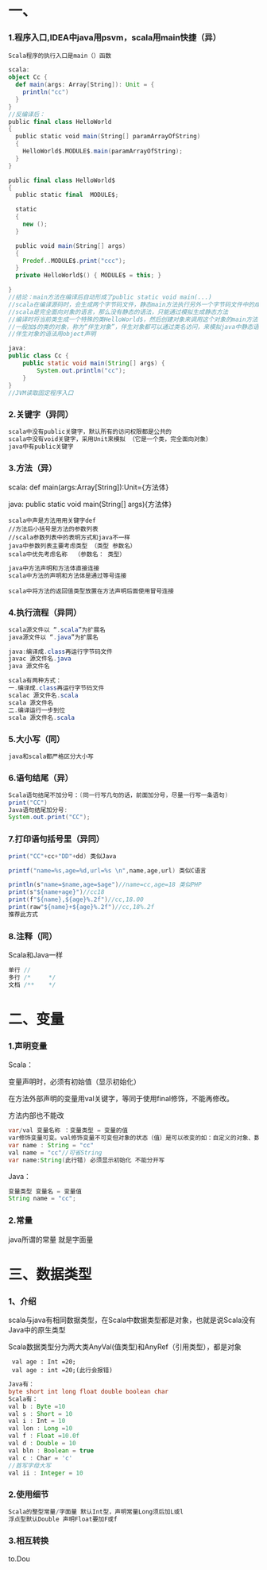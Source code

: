 # 一、

### 1.程序入口,IDEA中java用psvm，scala用main快捷（异）

~~~
Scala程序的执行入口是main（）函数
~~~

~~~scala
scala: 
object Cc {
  def main(args: Array[String]): Unit = {
    println("cc")
  }
}
//反编译后：
public final class HelloWorld
{
  public static void main(String[] paramArrayOfString)
  {
    HelloWorld$.MODULE$.main(paramArrayOfString);
  }
}

public final class HelloWorld$
{
  public static final  MODULE$;

  static
  {
    new ();
  }

  public void main(String[] args)
  {
    Predef..MODULE$.print("ccc");
  }
  private HelloWorld$() { MODULE$ = this; }

}
//结论：main方法在编译后自动形成了public static void main(...)
//scala在编译源码时，会生成两个字节码文件，静态main方法执行另外一个字节码文件中的成员main方法
//scala是完全面向对象的语言，那么没有静态的语法，只能通过模拟生成静态方法
//编译时将当前类生成一个特殊的类HelloWorld$，然后创建对象来调用这个对象的main方法
//一般加$的类的对象，称为“伴生对象”，伴生对象都可以通过类名访问，来模拟java中静态语法
//伴生对象的语法用object声明
~~~

~~~java
java:
public class Cc {
    public static void main(String[] args) {
		System.out.println("cc");
    }
}
//JVM读取固定程序入口
~~~

### 2.关键字（异同）

~~~java
scala中没有public关键字，默认所有的访问权限都是公共的
scala中没有void关键字，采用Unit来模拟 （它是一个类，完全面向对象）
java中有public关键字
~~~

### 3.方法（异）

scala:       def main(args:Array[String]):Unit={方法体}    

java:          public static void main(String[] args){方法体}

~~~
scala中声是方法用用关键字def
//方法后小括号是方法的参数列表
//scala参数列表中的表明方式和java不一样
java中参数列表主要考虑类型 （类型 参数名）
scala中优先考虑名称  （参数名： 类型）
~~~

~~~java
java中方法声明和方法体直接连接
scala中方法的声明和方法体是通过等号连接
~~~

~~~
scala中将方法的返回值类型放置在方法声明后面使用冒号连接
~~~

### 4.执行流程（异同）

~~~java
scala源文件以 “.scala”为扩展名
java源文件以 “.java”为扩展名
~~~

~~~java
java:编译成.class再运行字节码文件
javac 源文件名.java
java 源文件名
~~~

~~~java
scala有两种方式：
一.编译成.class再运行字节码文件
scalac 源文件名.scala
scala 源文件名
二.编译运行一步到位
scala 源文件名.scala 
~~~

### 5.大小写（同）

~~~java
java和scala都严格区分大小写
~~~

### 6.语句结尾（异）

~~~java
Scala语句结尾不加分号：(同一行写几句的话，前面加分号，尽量一行写一条语句)
print("CC")
Java语句结尾加分号:
System.out.print("CC");
~~~

### 7.打印语句括号里（异同）

~~~java
print("CC"+cc+"DD"+dd) 类似Java
~~~

~~~java
printf("name=%s,age=%d,url=%s \n",name,age,url) 类似C语言
~~~

~~~java
println(s"name=$name,age=$age")//name=cc,age=18 类似PHP
print(s"${name+age}")//cc18
print(f"${name},${age}%.2f")//cc,18.00
print(raw"${name}+${age}%.2f")//cc,18%.2f
推荐此方式
~~~

### 8.注释（同）

Scala和Java一样

~~~java
单行 //
多行 /*     */
文档 /**    */
~~~



# 二、变量

### 1.声明变量

Scala：

变量声明时，必须有初始值（显示初始化）

在方法外部声明的变量用val关键字，等同于使用final修饰，不能再修改。

方法内部也不能改

~~~java
var/val 变量名称 ：变量类型 = 变量的值
var修饰变量可变。val修饰变量不可变但对象的状态（值）是可以改变的如：自定义的对象、数组、集合等
var name : String = "cc"
val name = "cc"//可省String
var name:String(此行错) 必须显示初始化 不能分开写
~~~

Java：

~~~java
变量类型 变量名 = 变量值
String name = "cc";
~~~

### 2.常量

java所谓的常量 就是字面量

# 三、数据类型

### 1、介绍

scala与java有相同数据类型，在Scala中数据类型都是对象，也就是说Scala没有Java中的原生类型

Scala数据类型分为两大类AnyVal(值类型)和AnyRef（引用类型），都是对象

~~~
 val age : Int =20;
 val age : int =20;(此行会报错)
~~~

~~~java
Java有：
byte short int long float double boolean char
Scala有：
val b : Byte =10
val s : Short = 10
val i : Int = 10
val lon : Long =10
val f : Float =10.0f
val d : Double = 10
val bln : Boolean = true
val c : Char = 'c'
//首写字母大写
val ii : Integer = 10
~~~

### 2.使用细节

~~~java
Scala的整型常量/字面量 默认Int型，声明常量Long须后加L或l
浮点型默认Double 声明Float要加F或f

~~~

### 3.相互转换

to.Dou